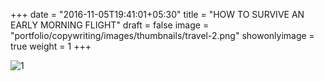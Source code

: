 +++
date = "2016-11-05T19:41:01+05:30"
title = "HOW TO SURVIVE AN EARLY MORNING FLIGHT"
draft = false
image = "portfolio/copywriting/images/thumbnails/travel-2.png"
showonlyimage = true
weight = 1
+++

![1]

[1]: /portfolio/copywriting/images/travel-2.png